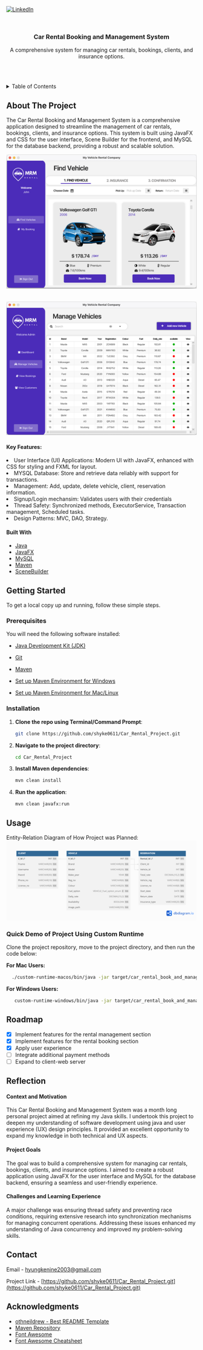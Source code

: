 <!-- Improved compatibility of back to top link: See: https://github.com/othneildrew/Best-README-Template/pull/73 -->
<a name="readme-top"></a>

<!-- PROJECT SHIELDS -->
[![LinkedIn][linkedin-shield]][linkedin-url]

<!-- PROJECT LOGO -->
<br />
<div align="center">

  <h3 align="center">Car Rental Booking and Management System</h3>

  <p align="center">
    A comprehensive system for managing car rentals, bookings, clients, and insurance options.
  </p>
</div>

<br><br>

<!-- TABLE OF CONTENTS -->
<details>
  <summary>Table of Contents</summary>
  <ol>
    <li>
      <a href="#about-the-project">About The Project</a>
      <ul>
        <li><a href="#built-with">Built With</a></li>
      </ul>
    </li>
    <li>
      <a href="#getting-started">Getting Started</a>
      <ul>
        <li><a href="#prerequisites">Prerequisites</a></li>
        <li><a href="#installation">Installation</a></li>
      </ul>
    </li>
    <li><a href="#usage">Usage</a></li>
    <li><a href="#roadmap">Roadmap</a></li>
    <li><a href="#contributing">Contributing</a></li>
    <li><a href="#license">License</a></li>
    <li><a href="#contact">Contact</a></li>
    <li><a href="#acknowledgments">Acknowledgments</a></li>
  </ol>
</details>

<!-- ABOUT THE PROJECT -->
## About The Project

The Car Rental Booking and Management System is a comprehensive application designed to streamline the management of car rentals, bookings, clients, and insurance options. This system is built using JavaFX and CSS for the user interface, Scene Builder for the frontend, and MySQL for the database backend, providing a robust and scalable solution.


[![find Vehicle Page][findVehicles]](project_images/findVehicles.png)
<br><br>

[![Manage Vehicle Page][manageVehicles]](project_images/manageVehicles.png)

#### Key Features:


  <li>User Interface (UI) Applications:  Modern UI with JavaFX, enhanced with CSS for styling and FXML for layout.</li>



  <li>MYSQL Database:  Store and retrieve data reliably with support for transactions.</li>


  <li>Management:  Add, update, delete vehicle, client, reservation information.</li>


  <li>Signup/Login mechansim:  Validates users with their credentials</li>



  <li>Thread Safety:  Synchronized methods, ExecutorService, Transaction management, Scheduled tasks.</li>



  <li>Design Patterns:  MVC, DAO, Strategy.</li>



#### Built With

* [Java](https://www.java.com/)
* [JavaFX](https://openjfx.io/)
* [MySQL](https://www.mysql.com/)
* [Maven](https://maven.apache.org/)
* [SceneBuilder](https://gluonhq.com/products/scene-builder/)

<!-- GETTING STARTED -->
## Getting Started

To get a local copy up and running, follow these simple steps.

### Prerequisites

You will need the following software installed:
* [Java Development Kit (JDK)](https://www.oracle.com/java/technologies/javase-downloads.html)
* [Git](https://git-scm.com/downloads)
* [Maven](https://maven.apache.org/download.cgi)

* [Set up Maven Environment for Windows](https://www.qamadness.com/knowledge-base/how-to-install-maven-and-configure-environment-variables/)
* [Set up Maven Environment for Mac/Linux](https://www.baeldung.com/install-maven-on-windows-linux-mac)

### Installation

1. **Clone the repo using Terminal/Command Prompt**:

     ```sh
     git clone https://github.com/shyke0611/Car_Rental_Project.git
     ```

2. **Navigate to the project directory**:
     ```sh
     cd Car_Rental_Project
     ```

3. **Install Maven dependencies**:
     ```sh
     mvn clean install
     ```

4. **Run the application**:
     ```sh
     mvn clean javafx:run
     ```

<!-- USAGE EXAMPLES -->
## Usage
Entity-Relation Diagram of How Project was Planned:
[![Manage Vehicle Page][ERD]](project_images/ERD.png)

### Quick Demo of Project Using Custom Runtime ###
Clone the project repository, move to the project directory, and then run the code below:

**For Mac Users:**
  ```sh
    ./custom-runtime-macos/bin/java -jar target/car_rental_book_and_manage-1.0.jar
   ```

**For Windows Users:**
 ```sh
    custom-runtime-windows/bin/java -jar target/car_rental_book_and_manage-1.0.jar
   ```
  



<!-- ROADMAP -->
## Roadmap

- [x]  Implement features for the rental management section
- [x]  Implement features for the rental booking section
- [x]  Apply user experience 
- [ ] Integrate additional payment methods
- [ ] Expand to client-web server

<!-- REFLECTION -->
## Reflection

#### Context and Motivation
This Car Rental Booking and Management System was a month long personal project aimed at refining my Java skills. I undertook this project to deepen my understanding of software development using java and user experience (UX) design principles. It provided an excellent opportunity to expand my knowledge in both technical and UX aspects.

#### Project Goals
The goal was to build a comprehensive system for managing car rentals, bookings, clients, and insurance options. I aimed to create a robust application using JavaFX for the user interface and MySQL for the database backend, ensuring a seamless and user-friendly experience.

#### Challenges and Learning Experience
A major challenge was ensuring thread safety and preventing race conditions, requiring extensive research into synchronization mechanisms for managing concurrent operations. Addressing these issues enhanced my understanding of Java concurrency and improved my problem-solving skills.


<!-- CONTACT -->
## Contact

Email - hyungkenine2003@gmail.com

Project Link - [https://github.com/shyke0611/Car_Rental_Project.git](https://github.com/shyke0611/Car_Rental_Project.git)

<!-- ACKNOWLEDGMENTS -->
## Acknowledgments

* [othneildrew - Best README Template](https://github.com/othneildrew/Best-README-Template)
* [Maven Repository](https://mvnrepository.com/)
* [Font Awesome](https://fontawesome.com)
* [Font Awesome Cheatsheet](https://fontawesome.com/v4/cheatsheet/)

<!-- MARKDOWN LINKS & IMAGES -->
[contributors-shield]: https://img.shields.io/github/contributors/github_username/repo_name.svg?style=for-the-badge
[contributors-url]: https://github.com/github_username/repo_name/graphs/contributors
[forks-shield]: https://img.shields.io/github/forks/github_username/repo_name.svg?style=for-the-badge
[forks-url]: https://github.com/github_username/repo_name/network/members
[stars-shield]: https://img.shields.io/github/stars/github_username/repo_name.svg?style=for-the-badge
[stars-url]: https://github.com/github_username/repo_name/stargazers
[issues-shield]: https://img.shields.io/github/issues/github_username/repo_name.svg?style=for-the-badge
[issues-url]: https://github.com/github_username/repo_name/issues
[license-shield]: https://img.shields.io/github/license/github_username/repo_name.svg?style=for-the-badge
[license-url]: https://github.com/github_username/repo_name/blob/master/LICENSE.txt
[linkedin-shield]: https://img.shields.io/badge/-LinkedIn-black.svg?style=for-the-badge&logo=linkedin&colorB=555
[linkedin-url]: https://www.linkedin.com/in/andrew-hk-shin
[findVehicles]: project_images/findVehicles.png
[manageVehicles]: project_images/manageVehicles.png
[ERD]: project_images/ERD.png